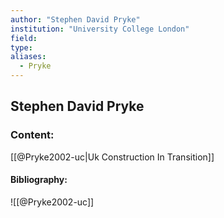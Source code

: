 ```yaml
---
author: "Stephen David Pryke"
institution: "University College London"
field:
type:
aliases:
  - Pryke
---
```


## Stephen David Pryke

### Content:
[[@Pryke2002-uc|Uk Construction In Transition]]

#### Bibliography:

![[@Pryke2002-uc]]